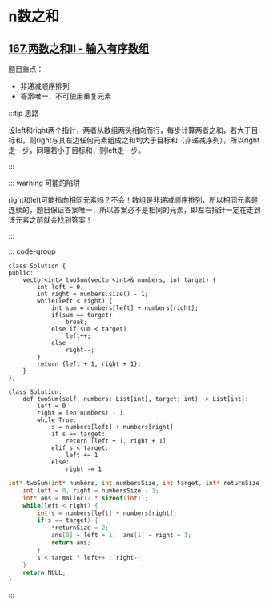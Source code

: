 # n数之和

## [167.两数之和II - 输入有序数组](https://leetcode.cn/problems/two-sum-ii-input-array-is-sorted/description/)

题目重点：

- 非递减顺序排列
- 答案唯一，不可使用重复元素

:::tip 思路

设left和right两个指针，两者从数组两头相向而行，每步计算两者之和，若大于目标和，则right与其左边任何元素组成之和均大于目标和（非递减序列），所以right走一步，同理若小于目标和，则left走一步。

:::

::: warning 可能的陷阱

right和left可能指向相同元素吗？不会！数组是非递减顺序排列，所以相同元素是连续的，题目保证答案唯一，所以答案必不是相同的元素，即左右指针一定在走到该元素之前就会找到答案！

:::

::: code-group

```cpp[C++]
class Solution {
public:
    vector<int> twoSum(vector<int>& numbers, int target) {
        int left = 0;
        int right = numbers.size() - 1;
        while(left < right) {
            int sum = numbers[left] + numbers[right];
            if(sum == target)
                break;
            else if(sum < target)
                left++;
            else 
                right--;
        }
        return {left + 1, right + 1};
    }
};
```

```python[python]
class Solution:
    def twoSum(self, numbers: List[int], target: int) -> List[int]:
        left = 0
        right = len(numbers) - 1
        while True:
            s = numbers[left] + numbers[right]
            if s == target:
                return [left + 1, right + 1]
            elif s < target:
                left += 1
            else:
                right -= 1
```
```c
int* twoSum(int* numbers, int numbersSize, int target, int* returnSize) {
    int left = 0, right = numbersSize - 1;
    int* ans = malloc(2 * sizeof(int));
    while(left < right) {
        int s = numbers[left] + numbers[right];
        if(s == target) {
            *returnSize = 2;
            ans[0] = left + 1;  ans[1] = right + 1;
            return ans;
        }
        s < target ? left++ : right--;
    }
    return NULL;
}
```

:::
